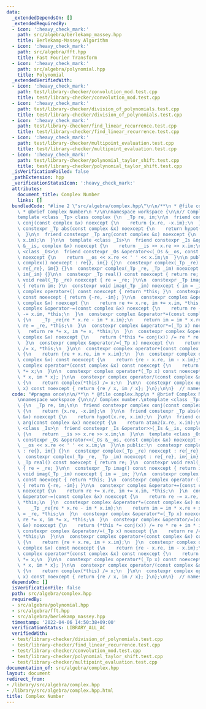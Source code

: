 ```yaml
---
data:
  _extendedDependsOn: []
  _extendedRequiredBy:
  - icon: ':heavy_check_mark:'
    path: src/algebra/berlekamp_massey.hpp
    title: Berlekamp-Massey Algorithm
  - icon: ':heavy_check_mark:'
    path: src/algebra/fft.hpp
    title: Fast Fourier Transform
  - icon: ':heavy_check_mark:'
    path: src/algebra/polynomial.hpp
    title: Polynomial
  _extendedVerifiedWith:
  - icon: ':heavy_check_mark:'
    path: test/library-checker/convolution_mod.test.cpp
    title: test/library-checker/convolution_mod.test.cpp
  - icon: ':heavy_check_mark:'
    path: test/library-checker/division_of_polynomials.test.cpp
    title: test/library-checker/division_of_polynomials.test.cpp
  - icon: ':heavy_check_mark:'
    path: test/library-checker/find_linear_recurrence.test.cpp
    title: test/library-checker/find_linear_recurrence.test.cpp
  - icon: ':heavy_check_mark:'
    path: test/library-checker/multipoint_evaluation.test.cpp
    title: test/library-checker/multipoint_evaluation.test.cpp
  - icon: ':heavy_check_mark:'
    path: test/library-checker/polynomial_taylor_shift.test.cpp
    title: test/library-checker/polynomial_taylor_shift.test.cpp
  _isVerificationFailed: false
  _pathExtension: hpp
  _verificationStatusIcon: ':heavy_check_mark:'
  attributes:
    document_title: Complex Number
    links: []
  bundledCode: "#line 2 \"src/algebra/complex.hpp\"\n\n/**\n * @file complex.hpp\n\
    \ * @brief Complex Number\n */\n\nnamespace workspace {\n\n// Complex number.\n\
    template <class _Tp> class complex {\n  _Tp re, im;\n\n  friend constexpr complex\
    \ conj(const complex &x) noexcept {\n    return {x.re, -x.im};\n  }\n\n  friend\
    \ constexpr _Tp abs(const complex &x) noexcept {\n    return hypot(x.re, x.im);\n\
    \  }\n\n  friend constexpr _Tp arg(const complex &x) noexcept {\n    return atan2(x.re,\
    \ x.im);\n  }\n\n  template <class _Is>\n  friend constexpr _Is &operator>>(_Is\
    \ &__is, complex &x) noexcept {\n    return __is >> x.re >> x.im;\n  }\n\n  template\
    \ <class _Os>\n  friend constexpr _Os &operator<<(_Os &__os, const complex &x)\
    \ noexcept {\n    return __os << x.re << ' ' << x.im;\n  }\n\n public:\n  constexpr\
    \ complex() noexcept : re{}, im{} {}\n  constexpr complex(_Tp _re) noexcept :\
    \ re{_re}, im{} {}\n  constexpr complex(_Tp _re, _Tp _im) noexcept : re{_re},\
    \ im{_im} {}\n\n  constexpr _Tp real() const noexcept { return re; }\n  constexpr\
    \ void real(_Tp _re) noexcept { re = _re; }\n\n  constexpr _Tp imag() const noexcept\
    \ { return im; }\n  constexpr void imag(_Tp _im) noexcept { im = _im; }\n\n  constexpr\
    \ complex operator+() const noexcept { return *this; }\n  constexpr complex operator-()\
    \ const noexcept { return {-re, -im}; }\n\n  constexpr complex &operator+=(const\
    \ complex &x) noexcept {\n    return re += x.re, im += x.im, *this;\n  }\n  constexpr\
    \ complex &operator-=(const complex &x) noexcept {\n    return re -= x.re, im\
    \ -= x.im, *this;\n  }\n  constexpr complex &operator*=(const complex &x) noexcept\
    \ {\n    _Tp _re{re * x.re - im * x.im};\n    return im = im * x.re + x.im * re,\
    \ re = _re, *this;\n  }\n  constexpr complex &operator*=(_Tp x) noexcept {\n \
    \   return re *= x, im *= x, *this;\n  }\n  constexpr complex &operator/=(const\
    \ complex &x) noexcept {\n    return (*this *= conj(x)) /= re * re + im * im;\n\
    \  }\n  constexpr complex &operator/=(_Tp x) noexcept {\n    return re /= x, im\
    \ /= x, *this;\n  }\n\n  constexpr complex operator+(const complex &x) const noexcept\
    \ {\n    return {re + x.re, im + x.im};\n  }\n  constexpr complex operator-(const\
    \ complex &x) const noexcept {\n    return {re - x.re, im - x.im};\n  }\n\n  constexpr\
    \ complex operator*(const complex &x) const noexcept {\n    return complex(*this)\
    \ *= x;\n  }\n\n  constexpr complex operator*(_Tp x) const noexcept { return {re\
    \ * x, im * x}; }\n\n  constexpr complex operator/(const complex &x) const noexcept\
    \ {\n    return complex(*this) /= x;\n  }\n\n  constexpr complex operator/(_Tp\
    \ x) const noexcept { return {re / x, im / x}; }\n};\n\n}  // namespace workspace\n"
  code: "#pragma once\n\n/**\n * @file complex.hpp\n * @brief Complex Number\n */\n\
    \nnamespace workspace {\n\n// Complex number.\ntemplate <class _Tp> class complex\
    \ {\n  _Tp re, im;\n\n  friend constexpr complex conj(const complex &x) noexcept\
    \ {\n    return {x.re, -x.im};\n  }\n\n  friend constexpr _Tp abs(const complex\
    \ &x) noexcept {\n    return hypot(x.re, x.im);\n  }\n\n  friend constexpr _Tp\
    \ arg(const complex &x) noexcept {\n    return atan2(x.re, x.im);\n  }\n\n  template\
    \ <class _Is>\n  friend constexpr _Is &operator>>(_Is &__is, complex &x) noexcept\
    \ {\n    return __is >> x.re >> x.im;\n  }\n\n  template <class _Os>\n  friend\
    \ constexpr _Os &operator<<(_Os &__os, const complex &x) noexcept {\n    return\
    \ __os << x.re << ' ' << x.im;\n  }\n\n public:\n  constexpr complex() noexcept\
    \ : re{}, im{} {}\n  constexpr complex(_Tp _re) noexcept : re{_re}, im{} {}\n\
    \  constexpr complex(_Tp _re, _Tp _im) noexcept : re{_re}, im{_im} {}\n\n  constexpr\
    \ _Tp real() const noexcept { return re; }\n  constexpr void real(_Tp _re) noexcept\
    \ { re = _re; }\n\n  constexpr _Tp imag() const noexcept { return im; }\n  constexpr\
    \ void imag(_Tp _im) noexcept { im = _im; }\n\n  constexpr complex operator+()\
    \ const noexcept { return *this; }\n  constexpr complex operator-() const noexcept\
    \ { return {-re, -im}; }\n\n  constexpr complex &operator+=(const complex &x)\
    \ noexcept {\n    return re += x.re, im += x.im, *this;\n  }\n  constexpr complex\
    \ &operator-=(const complex &x) noexcept {\n    return re -= x.re, im -= x.im,\
    \ *this;\n  }\n  constexpr complex &operator*=(const complex &x) noexcept {\n\
    \    _Tp _re{re * x.re - im * x.im};\n    return im = im * x.re + x.im * re, re\
    \ = _re, *this;\n  }\n  constexpr complex &operator*=(_Tp x) noexcept {\n    return\
    \ re *= x, im *= x, *this;\n  }\n  constexpr complex &operator/=(const complex\
    \ &x) noexcept {\n    return (*this *= conj(x)) /= re * re + im * im;\n  }\n \
    \ constexpr complex &operator/=(_Tp x) noexcept {\n    return re /= x, im /= x,\
    \ *this;\n  }\n\n  constexpr complex operator+(const complex &x) const noexcept\
    \ {\n    return {re + x.re, im + x.im};\n  }\n  constexpr complex operator-(const\
    \ complex &x) const noexcept {\n    return {re - x.re, im - x.im};\n  }\n\n  constexpr\
    \ complex operator*(const complex &x) const noexcept {\n    return complex(*this)\
    \ *= x;\n  }\n\n  constexpr complex operator*(_Tp x) const noexcept { return {re\
    \ * x, im * x}; }\n\n  constexpr complex operator/(const complex &x) const noexcept\
    \ {\n    return complex(*this) /= x;\n  }\n\n  constexpr complex operator/(_Tp\
    \ x) const noexcept { return {re / x, im / x}; }\n};\n\n}  // namespace workspace\n"
  dependsOn: []
  isVerificationFile: false
  path: src/algebra/complex.hpp
  requiredBy:
  - src/algebra/polynomial.hpp
  - src/algebra/fft.hpp
  - src/algebra/berlekamp_massey.hpp
  timestamp: '2022-04-06 14:50:38+09:00'
  verificationStatus: LIBRARY_ALL_AC
  verifiedWith:
  - test/library-checker/division_of_polynomials.test.cpp
  - test/library-checker/find_linear_recurrence.test.cpp
  - test/library-checker/convolution_mod.test.cpp
  - test/library-checker/polynomial_taylor_shift.test.cpp
  - test/library-checker/multipoint_evaluation.test.cpp
documentation_of: src/algebra/complex.hpp
layout: document
redirect_from:
- /library/src/algebra/complex.hpp
- /library/src/algebra/complex.hpp.html
title: Complex Number
---
```

